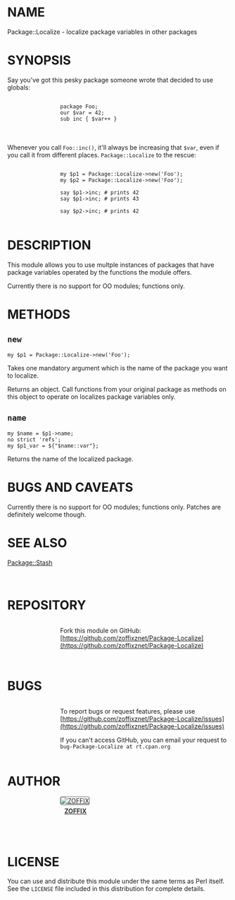 # NAME

Package::Localize - localize package variables in other packages

# SYNOPSIS

Say you've got this pesky package someone wrote that decided to use globals:

<div>
    <div style="display: table; height: 91px; background: url(http://zoffix.com/CPAN/Dist-Zilla-Plugin-Pod-Spiffy/icons/section-code.png) no-repeat left; padding-left: 120px;" ><div style="display: table-cell; vertical-align: middle;">
</div>

    package Foo;
    our $var = 42;
    sub inc { $var++ }

<div>
    </div></div>
</div>

Whenever you call `Foo::inc()`,
it'll always be increasing that `$var`, even if
you call it from different places. `Package::Localize` to the rescue:

<div>
    <div style="display: table; height: 91px; background: url(http://zoffix.com/CPAN/Dist-Zilla-Plugin-Pod-Spiffy/icons/section-code.png) no-repeat left; padding-left: 120px;" ><div style="display: table-cell; vertical-align: middle;">
</div>

    my $p1 = Package::Localize->new('Foo');
    my $p2 = Package::Localize->new('Foo');

    say $p1->inc; # prints 42
    say $p1->inc; # prints 43

    say $p2->inc; # prints 42

<div>
    </div></div>
</div>

# DESCRIPTION

This module allows you to use multple instances of packages that have
package variables operated by the functions the module offers.

Currently there is no support for OO modules; functions only.

# METHODS

## `new`

    my $p1 = Package::Localize->new('Foo');

Takes one mandatory argument which is the name of the package you want to
localize.

Returns an object. Call functions from your original package as methods
on this object to operate on localizes package variables only.

## `name`

    my $name = $p1->name;
    no strict 'refs';
    my $p1_var = ${"$name::var"};

Returns the name of the localized package.

# BUGS AND CAVEATS

Currently there is no support for OO modules; functions only.
Patches are definitely welcome though.

# SEE ALSO

[Package::Stash](https://metacpan.org/pod/Package::Stash)

<div>
    <div style="background: url(http://zoffix.com/CPAN/Dist-Zilla-Plugin-Pod-Spiffy/icons/hr.png);height: 18px;"></div>
</div>

# REPOSITORY

<div>
    <div style="display: table; height: 91px; background: url(http://zoffix.com/CPAN/Dist-Zilla-Plugin-Pod-Spiffy/icons/section-github.png) no-repeat left; padding-left: 120px;" ><div style="display: table-cell; vertical-align: middle;">
</div>

Fork this module on GitHub:
[https://github.com/zoffixznet/Package-Localize](https://github.com/zoffixznet/Package-Localize)

<div>
    </div></div>
</div>

# BUGS

<div>
    <div style="display: table; height: 91px; background: url(http://zoffix.com/CPAN/Dist-Zilla-Plugin-Pod-Spiffy/icons/section-bugs.png) no-repeat left; padding-left: 120px;" ><div style="display: table-cell; vertical-align: middle;">
</div>

To report bugs or request features, please use
[https://github.com/zoffixznet/Package-Localize/issues](https://github.com/zoffixznet/Package-Localize/issues)

If you can't access GitHub, you can email your request
to `bug-Package-Localize at rt.cpan.org`

<div>
    </div></div>
</div>

# AUTHOR

<div>
    <div style="display: table; height: 91px; background: url(http://zoffix.com/CPAN/Dist-Zilla-Plugin-Pod-Spiffy/icons/section-author.png) no-repeat left; padding-left: 120px;" ><div style="display: table-cell; vertical-align: middle;">
</div>

<div>
    <span style="display: inline-block; text-align: center;"> <a href="http://metacpan.org/author/ZOFFIX"> <img src="http://www.gravatar.com/avatar/328e658ab6b08dfb5c106266a4a5d065?d=http%3A%2F%2Fwww.gravatar.com%2Favatar%2F627d83ef9879f31bdabf448e666a32d5" alt="ZOFFIX" style="display: block; margin: 0 3px 5px 0!important; border: 1px solid #666; border-radius: 3px; "> <span style="color: #333; font-weight: bold;">ZOFFIX</span> </a> </span>
</div>

<div>
    </div></div>
</div>

# LICENSE

You can use and distribute this module under the same terms as Perl itself.
See the `LICENSE` file included in this distribution for complete
details.
